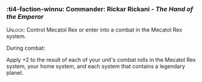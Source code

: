 ### :ti4-faction-winnu: **Commander**: Rickar Rickani - _The Hand of the Emperor_

<span style="font-variant:small-caps;">Unlock</span>: Control Mecatol Rex or enter into a combat in the Mecatol Rex system.

During combat:

Apply +2 to the result of each of your unit's combat rolls in the Mecatol Rex system, your home system, and each system that contains a legendary planet.
